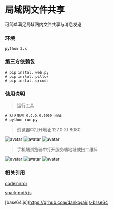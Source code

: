 # 局域网文件共享

可简单满足局域网内文件共享与消息发送

### 环境
    
    python 3.x

### 第三方依赖包

    # pip install web.py
    # pip install pillow
    # pip install qrcode

### 使用说明

> 运行工具

    # 默认使用 0.0.0.0:8080 地址
    # python run.py


> 浏览器中打开地址 127.0.0.1:8080

![avatar](https://github.com/u2mycat/fileshare/blob/main/src/login.png)
![avatar](https://github.com/u2mycat/fileshare/blob/main/src/p-1.png)
![avatar](https://github.com/u2mycat/fileshare/blob/main/src/p-2.png)

> 手机端浏览器中打开服务端地址或扫二维码
> 
![avatar](https://github.com/u2mycat/fileshare/blob/main/src/login.jpg)
![avatar](https://github.com/u2mycat/fileshare/blob/main/src/p-1.jpg)
![avatar](https://github.com/u2mycat/fileshare/blob/main/src/p-2.jpg)

### 相关引用
[codemirror](https://codemirror.net/)

[spark-md5.js](https://github.com/satazor/js-spark-md5/blob/master/spark-md5.js)

[base64.js](https://github.com/dankogai/js-base64
